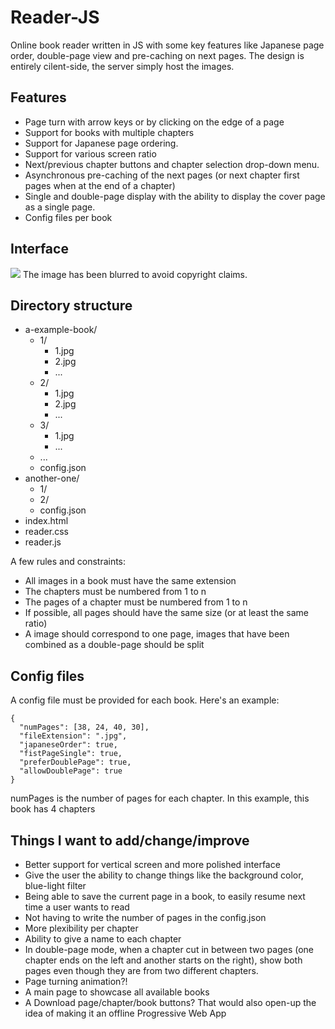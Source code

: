 # Reader-JS
Online book reader written in JS with some key features like Japanese page order, double-page view and pre-caching on next pages.
The design is entirely cilent-side, the server simply host the images.

## Features

- Page turn with arrow keys or by clicking on the edge of a page
- Support for books with multiple chapters
- Support for Japanese page ordering.
- Support for various screen ratio
- Next/previous chapter buttons and chapter selection drop-down menu.
- Asynchronous pre-caching of the next pages (or next chapter first pages when at the end of a chapter)
- Single and double-page display with the ability to display the cover page as a single page.
- Config files per book

## Interface
![](https://r-entries.com/etuliens/img/Reader/1.jpg)
The image has been blurred to avoid copyright claims.

## Directory structure
- a-example-book/
	- 1/
		- 1.jpg
		- 2.jpg
		- ...
	- 2/
		- 1.jpg
		- 2.jpg
		- ...
	- 3/
		- 1.jpg
		- ...
	- ...
	- config.json
- another-one/
	- 1/
	- 2/
	- config.json
- index.html
- reader.css
- reader.js

A few rules and constraints:
- All images in a book must have the same extension
- The chapters must be numbered from 1 to n
- The pages of a chapter must be numbered from 1 to n
- If possible, all pages should have the same size (or at least the same ratio)
- A image should correspond to one page, images that have been combined as a double-page should be split

## Config files
A config file must be provided for each book. Here's an example:

```
{
  "numPages": [38, 24, 40, 30],
  "fileExtension": ".jpg",
  "japaneseOrder": true,
  "fistPageSingle": true,
  "preferDoublePage": true,
  "allowDoublePage": true
}
```

numPages is the number of pages for each chapter. In this example, this book has 4 chapters

## Things I want to add/change/improve
- Better support for vertical screen and more polished interface
- Give the user the ability to change things like the background color, blue-light filter
- Being able to save the current page in a book, to easily resume next time a user wants to read
- Not having to write the number of pages in the config.json
- More plexibility per chapter
- Ability to give a name to each chapter
- In double-page mode, when a chapter cut in between two pages (one chapter ends on the left and another starts on the right), show both pages even though they are from two different chapters.
- Page turning animation?!
- A main page to showcase all available books
- A Download page/chapter/book buttons? That would also open-up the idea of making it an offline Progressive Web App
